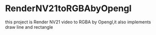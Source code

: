 # RenderNV21toRGBAbyOpengl
this project is Render NV21 video to RGBA by Opengl,it also implements draw line and rectangle
